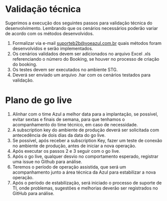 # Validação técnica

Sugerimos a execução dos seguintes passos para validação técnica do desenvolvimento. Lembrando que os cenários necessários poderão variar de acordo com os métodos desenvolvidos.

1. Formalizar via e-mail suporteb2b@voeazul.com.br quais métodos foram desenvolvidos e serão implementados.
2. Os cenários validados devem ser adicionados no arquivo Excel .xls referenciando o número do Booking, se houver no processo de criação do booking.
3. Os testes devem ser executados no ambiente STG.
4. Deverá ser enviado um arquivo .har com os cenários testados para validação.

# Plano de go live

1. Alinhar com o time Azul a melhor data para a implantação, se possível, evitar sextas e finais de semana, para que tenhamos o acompanhamento do time técnico, em caso de necessidade.
2. A subscription key do ambiente de produção deverá ser solicitada com antecedência de dois dias da data do go live.
3.  Se possível, após receber a subscription Key, fazer um teste de conexão no ambiente de produção, antes de iniciar a nova operação.
4. Após executar os passos 2 e 3 seguir com o go live.
5. Após o go live, qualquer desvio no comportamento esperado, registrar uma issue no Github para análise.
6. Teremos o período de operação assistida, que será um acompanhamento junto a área técnica da Azul para estabilizar a nova operação.
7.  Após o período de estabilização, será iniciado o processo de suporte de TI, onde problemas, sugestões e melhorias deverão ser registrados no GitHub para análise.
